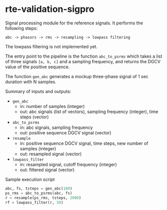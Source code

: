 # rte-validation-sigpro

Signal processing module for the reference signals. It performs the following steps:

`abc -> phasors -> rms -> resampling -> lowpass filtering`

The lowpass filtering is not implemented yet.

The entry point to the pipeline is the function `abc_to_psrms` which takes a list of three signals `[a, b, c]` and a sampling frequency, and returns the DGCV value of the positive sequence.

The function `gen_abc` generates a mockup three-phase signal of 1 sec duration with N samples. 

Summary of inputs and outputs: 

- `gen_abc`
    - in: number of samples (integer)
    - out: abc signals (list of vectors), sampling frequency (integer), time steps (vector)
- `abc_to_psrms`
    - in: abc signals, sampling frequency
    - out: positive sequence DGCV signal (vector)
- `resample`
    - in: positive sequence DGCV signal, time steps, new number of samples  (integer)
    - out: resampled signal (vector)
- `lowpass_filter`
    - in: resampled signal, cutoff frequency (integer)
    - out: filtered signal (vector)

Sample execution script
```python
abc, fs, tsteps = gen_abc(100)
ps_rms = abc_to_psrms(abc, fs)
r = resample(ps_rms, tsteps, 2000)
rf = lowpass_filter(r, 50)
````
